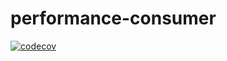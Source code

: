 # performance-consumer
[![codecov](https://codecov.io/gh/paashzj/performance-consumer/branch/main/graph/badge.svg?token=155QKNN7MQ)](https://codecov.io/gh/paashzj/performance-consumer)
